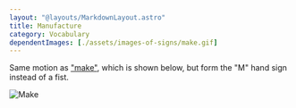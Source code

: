 ```yaml
---
layout: "@layouts/MarkdownLayout.astro"
title: Manufacture
category: Vocabulary
dependentImages: [./assets/images-of-signs/make.gif]
---
```


Same motion as ["make"](./make), which is shown below,
but form the "M" hand sign instead of a fist.

![Make](@signs/make.gif)

